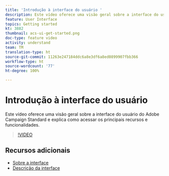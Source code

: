 ```yaml
---
title: 'Introdução à interface do usuário '
description: Este vídeo oferece uma visão geral sobre a interface do usuário do Adobe Campaign Standard, seus principais recursos e funcionalidades.
feature: User Interface
topics: Getting started
kt: 3882
thumbnail: acs-ui-get-started.png
doc-type: feature video
activity: understand
team: TM
translation-type: ht
source-git-commit: 11263e247184ddc6a8e3df6a8ed0899907fbb366
workflow-type: ht
source-wordcount: '77'
ht-degree: 100%

---
```



# Introdução à interface do usuário

Este vídeo oferece uma visão geral sobre a interface do usuário do Adobe Campaign Standard e explica como acessar os principais recursos e funcionalidades.

>[!VIDEO](https://video.tv.adobe.com/v/18469?quality=12&captions=por_br)

## Recursos adicionais

* [Sobre a interface](https://experienceleague.adobe.com/docs/campaign-standard/using/getting-started/discovering-the-interface/about-the-interface.html?lang=pt-BR)
* [Descrição da interface](https://experienceleague.adobe.com/docs/campaign-standard/using/getting-started/discovering-the-interface/interface-description.html?lang=pt-BR)
